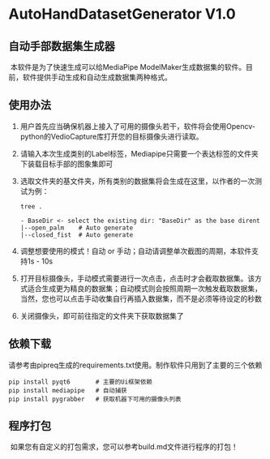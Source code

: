 # AutoHandDatasetGenerator V1.0

## 自动手部数据集生成器

​	本软件是为了快速生成可以给MediaPipe ModelMaker生成数据集的软件。目前，软件提供手动生成和自动生成数据集两种格式。

## 使用办法

 1. 用户首先应当确保机器上接入了可用的摄像头若干，软件将会使用Opencv-python的VedioCapture库打开您的目标摄像头进行读取。

 2. 请输入本次生成类别的Label标签，Mediapipe只需要一个表达标签的文件夹下装载目标手部的图象集即可

 3. 选取文件夹的基文件夹，所有类别的数据集将会生成在这里，以作者的一次测试为例：

    ```
    tree .
    
    - BaseDir <- select the existing dir: "BaseDir" as the base dirent
    |--open_palm 	# Auto generate
    |--closed_fist 	# Auto generate
    ```

 4. 调整想要使用的模式！自动 or 手动；自动请调整单次截图的周期，本软件支持1s - 10s

 5. 打开目标摄像头，手动模式需要进行一次点击，点击时才会截取数据集。该方式适合生成更为精良的数据集；自动模式则会按照周期一次触发截取数据集，当然，您也可以点击手动收集自行再插入数据集，而不是必须等待设定的秒数

 6. 关闭摄像头，即可前往指定的文件夹下获取数据集了

## 依赖下载

​	请参考由pipreq生成的requirements.txt使用。制作软件只用到了主要的三个依赖

```
pip install pyqt6		# 主要的Ui框架依赖
pip install mediapipe 	# 自动捕获
pip install pygrabber	# 获取机器下可用的摄像头列表
```

## 程序打包

​	如果您有自定义的打包需求，您可以参考build.md文件进行程序的打包！

